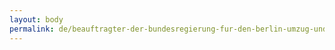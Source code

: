 ```yaml
---
layout: body
permalink: de/beauftragter-der-bundesregierung-fur-den-berlin-umzug-und-den-bonn-ausgleich/
---
```


